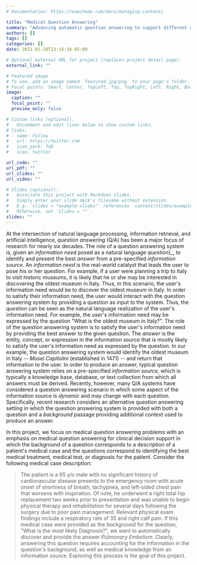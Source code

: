 ```yaml
---
# Documentation: https://wowchemy.com/docs/managing-content/

title: "Medical Question Answering"
summary: "Advancing automatic question answering to support different medical use cases including clinical decision support, consumer question answering, and literature review"
authors: []
tags: []
categories: []
date: 2021-01-28T13:18:34-05:00

# Optional external URL for project (replaces project detail page).
external_link: ""

# Featured image
# To use, add an image named `featured.jpg/png` to your page's folder.
# Focal points: Smart, Center, TopLeft, Top, TopRight, Left, Right, BottomLeft, Bottom, BottomRight.
image:
  caption: ""
  focal_point: ""
  preview_only: false

# Custom links (optional).
#   Uncomment and edit lines below to show custom links.
# links:
# - name: Follow
#   url: https://twitter.com
#   icon_pack: fab
#   icon: twitter

url_code: ""
url_pdf: ""
url_slides: ""
url_video: ""

# Slides (optional).
#   Associate this project with Markdown slides.
#   Simply enter your slide deck's filename without extension.
#   E.g. `slides = "example-slides"` references `content/slides/example-slides.md`.
#   Otherwise, set `slides = ""`.
slides: ""
---
```

At the intersection of natural language processing, information retrieval, and artificial intelligence, *question answering* (Q/A) has been a major focus of research for nearly six decades. The role of a question answering system is, given an _information need_ posed as a natural language _question_}_, to identify and present the best _answer_ from a pre-specified _information source_. An _information need_ is the real-world catalyst that leads the user to pose his or her question. For example, if a user were planning a trip to Italy to visit historic museums, it is likely that he or she may be interested in discovering the oldest museum in Italy. Thus, in this scenario, the user's information need would be to discover the oldest museum in Italy. In order to satisfy their information  need, the user would interact with the question answering system by providing a question as input to the system. Thus, the _question_ can be seen as the natural language realization of the user's information  need. For example, the user's information need may be expressed by the question "What is the oldest museum in Italy?". The role of the question answering system is to satisfy the user's information need by providing the best answer to the given question. The _answer_ is the entity, concept, or expression in the information source that is mostly likely to satisfy the user's information need as expressed by the question. In our example, the question answering system would identify the oldest museum in Italy -- _Musei Capitolini_ (established in 1471) -- and return that information to the user. In order to produce an answer, typical question answering system relies on a pre-specified _information source_, which is typically a knowledge base, database, or text collection from which all answers must be derived. Recently, however, many Q/A systems have considered a question answering scenario in which some aspect of the information source is _dynamic_ and may change with each question. Specifically, recent research considers an alternative question answering setting in which the question answering system is provided with both a question and a _background_ passage providing additional context used to produce an answer.

In this project, we focus on medical question answering problems with an emphasis on medical question answering for clinical decision support in which the background of a question corresponds to a description of a patient's medical case and the questions correspond to identifying the best medical treatment, medical test, or diagnosis for the patient. Consider the following medical case description:
> The patient is a 65 y/o male with no significant history of cardiovascular disease presents to the emergency room with acute onset of shortness of breath, tachypnea, and left-sided chest pain that worsens with inspiration. Of note, he underwent a right total hip replacement two weeks prior to presentation and  was unable to begin physical therapy and rehabilitation for several days following the surgery due to poor pain management. Relevant physical exam findings include a respiratory rate of 35 and right calf pain.
If this medical case were provided as the _background_ for the question, "What is the most likely Diagnosis?", we want to automatically discover and provide the answer _Pulmonary Embolism_. Clearly, answering this question requires accounting for the information in the question's background, as well as medical knowledge from an information source. Exploring this process is the goal of this project.